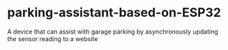 # parking-assistant-based-on-ESP32
A device that can assist with garage parking by asynchronously updating the sensor reading to a website

